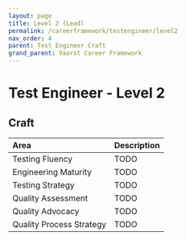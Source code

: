 ```yaml
---
layout: page
title: Level 2 (Lead)
permalink: /careerframework/testengineer/level2
nav_order: 4
parent: Test Engineer Craft
grand_parent: Vaarst Career Framework
---
```


# Test Engineer - Level 2

## Craft

|Area          | Description       |
|:-------------|:------------------|
| Testing Fluency | TODO |
| Engineering Maturity | TODO |
| Testing Strategy | TODO |
| Quality Assessment | TODO |
| Quality Advocacy | TODO |
| Quality Process Strategy | TODO |
